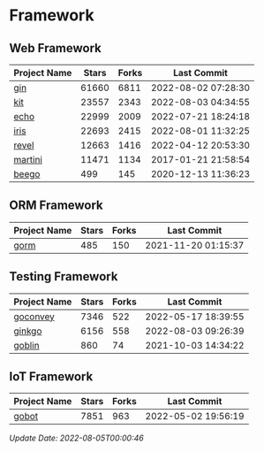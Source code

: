 # Framework

## Web Framework
| Project Name | Stars | Forks | Last Commit |
| ------------ | ----- | ----- | ----------- |
| [gin](https://github.com/gin-gonic/gin) | 61660 | 6811 | 2022-08-02 07:28:30 |
| [kit](https://github.com/go-kit/kit) | 23557 | 2343 | 2022-08-03 04:34:55 |
| [echo](https://github.com/labstack/echo) | 22999 | 2009 | 2022-07-21 18:24:18 |
| [iris](https://github.com/kataras/iris) | 22693 | 2415 | 2022-08-01 11:32:25 |
| [revel](https://github.com/revel/revel) | 12663 | 1416 | 2022-04-12 20:53:30 |
| [martini](https://github.com/go-martini/martini) | 11471 | 1134 | 2017-01-21 21:58:54 |
| [beego](https://github.com/astaxie/beego) | 499 | 145 | 2020-12-13 11:36:23 |

## ORM Framework
| Project Name | Stars | Forks | Last Commit |
| ------------ | ----- | ----- | ----------- |
| [gorm](https://github.com/jinzhu/gorm) | 485 | 150 | 2021-11-20 01:15:37 |

## Testing Framework
| Project Name | Stars | Forks | Last Commit |
| ------------ | ----- | ----- | ----------- |
| [goconvey](https://github.com/smartystreets/goconvey) | 7346 | 522 | 2022-05-17 18:39:55 |
| [ginkgo](https://github.com/onsi/ginkgo) | 6156 | 558 | 2022-08-03 09:26:39 |
| [goblin](https://github.com/franela/goblin) | 860 | 74 | 2021-10-03 14:34:22 |

## IoT Framework
| Project Name | Stars | Forks | Last Commit |
| ------------ | ----- | ----- | ----------- |
| [gobot](https://github.com/hybridgroup/gobot) | 7851 | 963 | 2022-05-02 19:56:19 |

*Update Date: 2022-08-05T00:00:46*